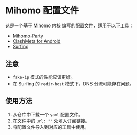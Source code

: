 # Mihomo 配置文件

这是一个基于 [Mihomo 内核](https://github.com/MetaCubeX/mihomo) 编写的配置文件，适用于以下工具：

- [Mihomo-Party](https://github.com/mihomo-party-org/mihomo-party)
- [ClashMeta for Android](https://github.com/MetaCubeX/ClashMetaForAndroid)
- [Surfing](https://github.com/MoGuangYu/Surfing)

## 注意

- `fake-ip` 模式的性能应该更好。
- 在 Surfing 的 `redir-host` 模式下，DNS 分流可能存在问题。

## 使用方法

1. 从仓库中下载一个 `yaml` 配置文件。
2. 在文件中的 `url: ""` 处填入订阅链接。
3. 将配置文件导入到对应的工具中使用。